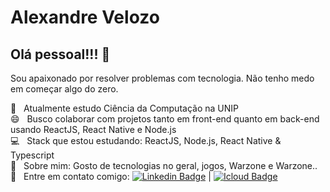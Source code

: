 # Alexandre Velozo

## Olá pessoal!!! 👋

Sou apaixonado por resolver problemas com tecnologia.
Não tenho medo em começar algo do zero.

:rocket:  &nbsp; Atualmente estudo Ciência da Computação na UNIP
  <br/> :smile: &nbsp; Busco colaborar com projetos tanto em front-end quanto em back-end usando ReactJS, React Native e Node.js
  <br/> :computer: &nbsp; Stack que estou estudando: ReactJS, Node.js, React Native & Typescript
  <br/> 💬  &nbsp; Sobre mim: Gosto de tecnologias no geral, jogos, Warzone e Warzone..
  <br/> :email: &nbsp; Entre em contato comigo: [![Linkedin Badge](https://img.shields.io/badge/-Alexandre%20Velozo-blue?style=flat-square&logo=Linkedin&logoColor=white&link=https://www.linkedin.com/in/alexandrevelozo/)](https://www.linkedin.com/in/alexandrevelozo/) 
| 
[![Icloud Badge](https://img.shields.io/badge/-alexandrevelozo4@gmail.com-c14438?style=flat-square&logo=Gmail&logoColor=white&link=mailto:alexandrevelozo4@gmail.com)](mailto:alexandrevelozo4@gmail.com)
